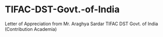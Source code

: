 # TIFAC-DST-Govt.-of-India
Letter of Appreciation from Mr. Araghya Sardar TIFAC DST Govt. of India (Contribution Academia)
